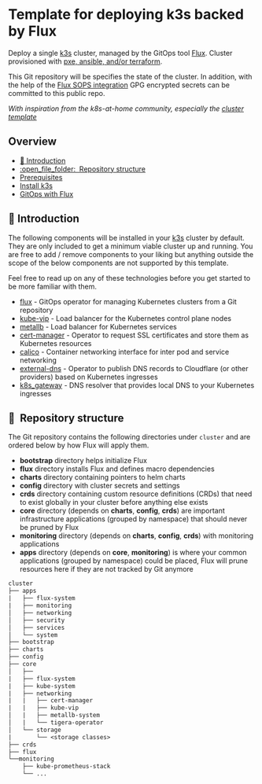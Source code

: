 # Template for deploying k3s backed by Flux

Deploy a single [k3s](https://k3s.io/) cluster, managed by the GitOps tool [Flux](https://toolkit.fluxcd.io/).
Cluster provisioned with [pxe, ansible, and/or terraform](https://github.com/ahgraber/homelab-infra).

This Git repository will be specifies the state of the cluster. In addition, with the help of the
[Flux SOPS integration](https://toolkit.fluxcd.io/guides/mozilla-sops/) GPG encrypted secrets can be
committed to this public repo.

_With inspiration from the k8s-at-home community, especially the [cluster template](https://github.com/k8s-at-home/template-cluster-k3s)_

## Overview

<!-- no toc -->
- [👋 Introduction](#-introduction)
- [:open\_file\_folder:  Repository structure](#open_file_folder-repository-structure)
- [Prerequisites](./1-prerequisites.md)
- [Install k3s](./2-install_k3s_with_ansible.md)
- [GitOps with Flux](./3-gitops_with_flux.md)

## 👋 Introduction

The following components will be installed in your [k3s](https://k3s.io/) cluster by default. They
are only included to get a minimum viable cluster up and running. You are free to add / remove
components to your liking but anything outside the scope of the below components are not supported
by this template.

Feel free to read up on any of these technologies before you get started to be more familiar with
them.

- [flux](https://toolkit.fluxcd.io/) - GitOps operator for managing Kubernetes clusters from a Git repository
- [kube-vip](https://kube-vip.io/) - Load balancer for the Kubernetes control plane nodes
- [metallb](https://metallb.universe.tf/) - Load balancer for Kubernetes services
- [cert-manager](https://cert-manager.io/) - Operator to request SSL certificates and store them as Kubernetes resources
- [calico](https://www.tigera.io/project-calico/) - Container networking interface for inter pod and service networking
- [external-dns](https://github.com/kubernetes-sigs/external-dns) - Operator to publish DNS records to Cloudflare (or other providers) based on Kubernetes ingresses
- [k8s_gateway](https://github.com/ori-edge/k8s_gateway) - DNS resolver that provides local DNS to your Kubernetes ingresses

## :open_file_folder:&nbsp; Repository structure

The Git repository contains the following directories under `cluster` and are ordered below by how
Flux will apply them.

- **bootstrap** directory helps initialize Flux
- **flux** directory installs Flux and defines macro dependencies
- **charts** directory containing pointers to helm charts
- **config** directory with cluster secrets and settings
- **crds** directory containing custom resource definitions (CRDs) that need to exist globally in your
  cluster before anything else exists
- **core** directory (depends on **charts**, **config**, **crds**) are important infrastructure applications (grouped by
  namespace) that should never be pruned by Flux
- **monitoring** directory (depends on **charts**, **config**, **crds**) with monitoring applications
- **apps** directory (depends on **core**, **monitoring**) is where your common applications (grouped by namespace)
  could be placed, Flux will prune resources here if they are not tracked by Git anymore

```txt
cluster
├── apps
|   ├── flux-system
|   ├── monitoring
│   ├── networking
│   ├── security
│   ├── services
│   └── system
├── bootstrap
├── charts
├── config
├── core
│   ├──
|   ├── flux-system
|   ├── kube-system
|   ├── networking
|   |   ├── cert-manager
|   |   ├── kube-vip
│   |   ├── metallb-system
│   |   └── tigera-operator
│   └── storage
|       └── <storage classes>
├── crds
├── flux
└──monitoring
    ├── kube-prometheus-stack
    └── ...
```
